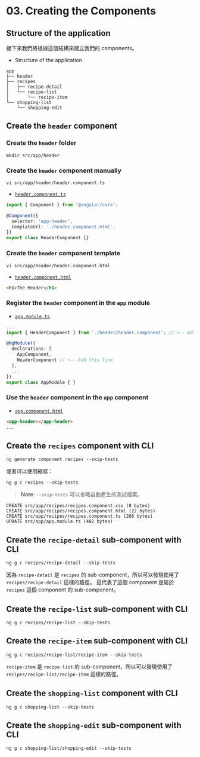 # 03. Creating the Components

## Structure of the application

接下來我們將根據這個結構來建立我們的 components。

- Structure of the application

```
app
├── header
├── recipes
│   ├── recipe-detail
│   └── recipe-list
│       └── recipe-item
└── shopping-list
    └── shopping-edit
```

## Create the `header` component

### Create the `header` folder

```shell
mkdir src/app/header
```

### Create the `header` component manually

```shell
vi src/app/header/header.component.ts
```

- [`header.component.ts`](../../course-project-1/src/app/header/header.component.ts)

```ts
import { Component } from '@angular/core';

@Component({
  selector: 'app-header',
  templateUrl: './header.component.html',
})
export class HeaderComponent {}
```

### Create the `header` component template

```shell
vi src/app/header/header.component.html
```

- [`header.component.html`](../../course-project-1/src/app/header/header.component.html)

```html
<h1>The Header</h1>
```

### Register the `header` component in the `app` module

- [`app.module.ts`](../../course-project-1/src/app/app.module.ts)

```ts
...
import { HeaderComponent } from './header/header.component'; // <-- Add this line

@NgModule({
  declarations: [
    AppComponent,
    HeaderComponent // <-- Add this line
  ],
  ...
})
export class AppModule { }
```

### Use the `header` component in the `app` component

- [`app.component.html`](../../course-project-1/src/app/app.component.html)

```html
<app-header></app-header>
...
```

## Create the `recipes` component with CLI

```shell
ng generate component recipes --skip-tests
```

或者可以使用縮寫：

```shell
ng g c recipes --skip-tests
```

> **Note**: 
> `--skip-tests` 可以省略自動產生的測試檔案。

```
CREATE src/app/recipes/recipes.component.css (0 bytes)
CREATE src/app/recipes/recipes.component.html (22 bytes)
CREATE src/app/recipes/recipes.component.ts (206 bytes)
UPDATE src/app/app.module.ts (482 bytes)
```

## Create the `recipe-detail` sub-component with CLI

```shell
ng g c recipes/recipe-detail --skip-tests
```

因為 `recipe-detail` 是 `recipes` 的 sub-component，所以可以發現使用了 `recipes/recipe-detail` 這樣的路徑。 這代表了這個 component 是屬於 `recipes` 這個 component 的 sub-component。

## Create the `recipe-list` sub-component with CLI

```shell
ng g c recipes/recipe-list --skip-tests
```

## Create the `recipe-item` sub-component with CLI

```shell
ng g c recipes/recipe-list/recipe-item --skip-tests
```

`recipe-item` 是 `recipe-list` 的 sub-component，所以可以發現使用了 `recipes/recipe-list/recipe-item` 這樣的路徑。

## Create the `shopping-list` component with CLI

```shell
ng g c shopping-list --skip-tests
```

## Create the `shopping-edit` sub-component with CLI

```shell
ng g c shopping-list/shopping-edit --skip-tests
```